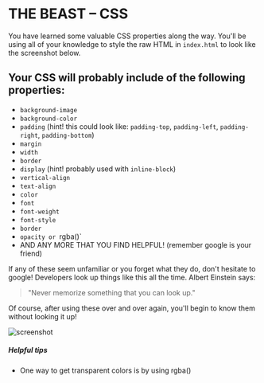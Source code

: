 # THE BEAST – CSS

You have learned some valuable CSS properties along the way. You'll be using all of your knowledge to style the raw HTML in `index.html` to look like the screenshot below.

## Your CSS will probably include of the following properties:

* `background-image`
* `background-color`
* `padding` (hint! this could look like: `padding-top`, `padding-left`, `padding-right`, `padding-bottom`)
* `margin`
* `width`
* `border`
* `display` (hint! probably used with `inline-block`)
* `vertical-align`
* `text-align`
* `color`
* `font`
* `font-weight`
* `font-style`
* `border`
* `opacity or `rgba()`
* AND ANY MORE THAT YOU FIND HELPFUL! (remember google is your friend)

If any of these seem unfamiliar or you forget what they do, don't hesitate to google! Developers look up things like this all the time. 
Albert Einstein says: 
> "Never memorize something that you can look up."

Of course, after using these over and over again, you'll begin to know them without looking it up!


![screenshot](/images/final-product.png)


##### Helpful tips
* One way to get transparent colors is by using rgba()